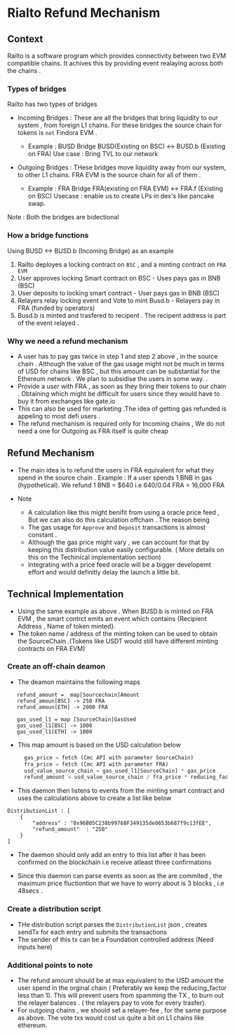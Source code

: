 # Rialto Refund Mechanism

## Context

Railto is a software program which provides connectivity between two EVM compatible chains. It achives this by providing event realaying across both the chains .
### Types of bridges

Railto has two types of bridges

- Incoming Bridges : These are all the bridges that bring liquidity to our system , from foreign L1 chains. For these bridges the source chain for tokens is `not` Findora EVM .
    - Example : BUSD Bridge
      BUSD(Existing on BSC) <-> BUSD.b (Existing on FRA)
      Use case : Bring TVL to our network

- Outgoing Bridges : THese bridges move liquidity away from our system, to other L1 chains. FRA EVM is the source chain for all of them .
    - Example : FRA Bridge
      FRA(existing on FRA EVM) <-> FRA.f (Existing on BSC)
      Usecase : enable us to create LPs in dex's like pancake swap.

Note : Both the bridges are bidectional

### How a bridge functions

Using BUSD <-> BUSD.b (Incoming Bridge) as an example

1. Railto deployes a locking contract on `BSC` , and a minting contract on `FRA EVM`
2. User approves locking Smart contract on BSC -   Uses pays gas in BNB (BSC)
3. User deposits to locking smart contract - User pays gas in BNB (BSC)
4. Relayers relay locking event and Vote to mint Busd.b -  Relayers pay in FRA (funded by operators)
5. Busd.b is minted and trasfered to recipent . The recipent address is part of the event relayed .

### Why we need a refund mechanism

- A user has to pay gas twice in step 1 and step 2 above , in the source chain . Although the value of the gas usage might not be much in terms of USD for chains like BSC , but this amount can be substantial for the Ethereum network . We plan to subsidise the users in some way. .
- Provide a user with FRA , as soon as they bring their tokens to our chain . Obtaining which might be difficult for users since they would have to buy it from exchanges like gate.io
- This can also be used for marketing .The idea of getting gas refunded is appeling to most defi users .
- The refund mechanism is required only for Incoming chains , We do not need a one for Outgoing as FRA itself is quite cheap


## Refund Mechanism

- The main idea is to refund the users in FRA equivalent for what they spend in the source chain .
  Example  :  If a user spends 1 BNB in gas (hypothetical).
  We refund 1 BNB = $640 i.e  $640/$0.04 FRA  = 16,000 FRA

- Note
    - A calculation like this might benifit from using a oracle price feed  , But we can also do this calculation offchain . The reason being
    - The gas usage for `Approve` and `Deposit` transactions is almost constant .
    - Although the gas price might vary , we can account for that by keeping this distribution value easily configurable. ( More details on this on the Techinical implementation section)
    - Integrating with a price feed oracle will be a bigger developemt effort and would definitly delay the launch a little bit.


## Technical Implementation

- Using the same example as above . When BUSD.b is minted on FRA EVM , the smart contrct emits an event which contains {Recipient Address , Name of token minted}.
- The token name / address of the minting token can be used to obtain the SourceChain .(Tokens like USDT would still have different minting contracts on FRA EVM)

### Create an off-chain deamon

- The deamon maintains the following maps
```go=
   refund_amount =  map[Sourcechain]Amount
   refund_amoun[BSC] -> 250 FRA
   refund_amoun[ETH] -> 2000 FRA
```
```go=
   gas_used_l1 = map [SourceChain]GasUsed
   gas_used_l1[BSC] -> 1000
   gas_used_l1[ETH] -> 1000
```


- This map amount is based on the USD calculation below
  ```rust
    gas_price = fetch (Cmc API with parameter SourceChain) 
    fra_price = fetch (Cmc API with parameter FRA) 
    usd_value_source_chain = gas_used_l1[SourceChain] * gas_price
    refund_amount = usd_value_source_chain / fra_price * reducing_factor [More details on reducing factor in later sections]
    ```

- This daemon then  listens to events from the minting smart contract and uses the calculations above to create a list like below
```json=
DistributionList : [
    {
        "address" : "0x96B05C238b99768F349135de0653b687f9c13fEE",
        "refund_amount"  : "250"
    }
]  
```

- The daemon should only add an entry to this list after it has been confirmed on the blockchain i.e receive atleast three confirmations

- Since this daemon can parse events as soon as the are commited , the maximum price fluctiontion that we have to worry about is 3 blocks , i.e 48secs .

### Create a distribution script

- THe distribution script parses the `DistributionList` json , creates sendTx for each entry and submits the transactions
- The sender of this tx can be a Foundation controlled address (Need inputs here)

### Additional points to note
- The refund amount should be at max equivalent to the USD amount the user spend in the orginal chain ( Preferably we keep the reducing_factor less than 1). This will prevent users from spamming the TX , to burn out the relayer balances . ( the relayers pay to vote for every trasfer).
- For outgoing chains , we should set a relayer-fee , for the same purpose as above. The vote txs would cost us quite a bit on L1 chains like ethereum.